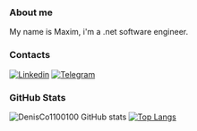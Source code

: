 ### About me 

My name is Maxim, i'm a .net software engineer.

### Сontacts
[![Linkedin](https://img.shields.io/badge/-Linkedin-42aaff?style=flat-square&logo=linkedin&logoColor=ffffff)](https://www.linkedin.com/in/maxim-kozik-a55b52256/)
[![Telegram](https://img.shields.io/badge/-Telegram-42aaff?style=flat-square&logo=Telegram&logoColor=ffffff)](https://t.me/kaelqp)

### GitHub Stats
![DenisCo1100100 GitHub stats](https://github-readme-stats.vercel.app/api?username=Maxkkzxc&hide=contribs,prs,issues&show_icons=true&theme=dark) [![Top Langs](https://github-readme-stats.vercel.app/api/top-langs/?username=Maxkkzxc&layout=compact&theme=dark)](https://github.com/Maxkkzxc/github-readme-stats)

